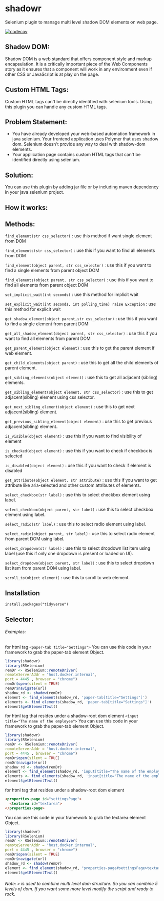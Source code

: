 # shadowr
Selenium plugin to manage multi level shadow DOM elements on web page.

[![codecov](https://codecov.io/gh/ricilandolt/shadowr/branch/master/graph/badge.svg?token=P1PH8KWZUV)](https://codecov.io/gh/ricilandolt/shadowr)

## Shadow DOM:
Shadow DOM is a web standard that offers component style and markup encapsulation. It is a critically important piece of the Web Components story as it ensures that a component will work in any environment even if other CSS or JavaScript is at play on the page.

## Custom HTML Tags:
Custom HTML tags can't be directly identified with selenium tools. Using this plugin you can handle any custom HTML tags.

## Problem Statement:
- You have already developed your web-based automation framework in java selenium. Your frontend application uses Polymer that uses shadow dom. Selenium doesn't provide any way to deal with shadow-dom elements.
- Your application page contains custom HTML tags that can't be identified directly using selenium.

## Solution:
You can use this plugin by adding jar file or by including maven dependency in your java selenium project.

## How it works:

## Methods:
  `find_element(str css_selector)` : use this method if want single element from DOM

  `find_elements(str css_selector)` : use this if you want to find all elements from DOM
  
  `find_element(object parent, str css_selector)` : use this if you want to find a single elements from parent object DOM
  
  `find_elements(object parent, str css_selector)` : use this if you want to find all elements from parent object DOM
  
  `set_implicit_wait(int seconds)` : use this method for implicit wait
    
  `set_explicit_wait(int seconds, int polling_time) raise Exception` : use this method for explicit wait
  
  `get_shadow_element(object parent,str css_selector)` : use this if you want to find a single element from parent DOM
  
  `get_all_shadow_element(object parent, str css_selector)` : use this if you want to find all elements from parent DOM
  
  `get_parent_element(object element)` : use this to get the parent element if web element.
  
  `get_child_elements(object parent)` : use this to get all the child elements of parent element.
  
  `get_sibling_elements(object element)` : use this to get all adjacent (sibling) elements.
  
  `get_sibling_element(object element, str css_selector)` : use this to get adjacent(sibling) element using css selector.
  
  `get_next_sibling_element(object element)` : use this to get next adjacent(sibling) element.
  
  `get_previous_sibling_element(object element)` : use this to get previous adjacent(sibling) element..
  
  `is_visible(object element)` : use this if you want to find visibility of element
  
  `is_checked(object element)` : use this if you want to check if checkbox is selected 
  
  `is_disabled(object element)` : use this if you want to check if element is disabled
  
  `get_attribute(object element, str attribute)` : use this if you want to get attribute like aria-selected and other custom attributes of elements.
  
  `select_checkbox(str label)` : use this to select checkbox element using label.
  
  `select_checkbox(object parent, str label)` : use this to select checkbox element using label.
  
  `select_radio(str label)` : use this to select radio element using label.
  
  `select_radio(object parent, str label)` : use this to select radio element from parent DOM using label.
  
  `select_dropdown(str label)` : use this to select dropdown list item using label (use this if only one dropdown is present or loaded on UI).
  
  `select_dropdown(object parent, str label)` : use this to select dropdown list item from parent DOM using label.
  
  `scroll_to(object element)` : use this to scroll to web element.
  
 
## Installation
  ```
  install.packages("tidyverse")
```

## Selector:
  ###### Examples: 
  for html tag ``` <paper-tab title="Settings"> ```
  You can use this code in your framework to grab the paper-tab element Object.
  ```r
library(shadowr)
library(RSelenium)
remDr <- RSelenium::remoteDriver(
  remoteServerAddr = "host.docker.internal",
  port = 4445 , browser = "chrome")
remDr$open(silent = TRUE)
remDr$navigate(url)
shadow_rd <- shadow(remDr)
element <- find_element(shadow_rd, 'paper-tab[title="Settings"]')
elements <- find_elements(shadow_rd, 'paper-tab[title="Settings"]')
element$getElementText()

  ```
  for html tag that resides under a shadow-root dom element ``` <input title="The name of the employee"> ```
  You can use this code in your framework to grab the paper-tab element Object.
  ```r
library(shadowr)
library(RSelenium)
remDr <- RSelenium::remoteDriver(
  remoteServerAddr = "host.docker.internal",
  port = 4445 , browser = "chrome")
remDr$open(silent = TRUE)
remDr$navigate(url)
shadow_rd <- shadow(remDr)
element <- find_element(shadow_rd, 'input[title="The name of the employee"]')
elements <- find_elements(shadow_rd, 'input[title="The name of the employee"]')
element$getElementText()

  ```
  for html tag that resides under a shadow-root dom element 
  ```html 
<properties-page id="settingsPage"> 
    <textarea id="textarea">
</properties-page>
  ```
  You can use this code in your framework to grab the textarea element Object.
  ```r
library(shadowr)
library(RSelenium)
remDr <- RSelenium::remoteDriver(
  remoteServerAddr = "host.docker.internal",
  port = 4445 , browser = "chrome")
remDr$open(silent = TRUE)
remDr$navigate(url)
shadow_rd <- shadow(remDr)
element <- find_element(shadow_rd, "properties-page#settingsPage>textarea#textarea")
element$getElementText()
  ```
  
  ###### Note: > is used to combine multi level dom structure. So you can combine 5 levels of dom. If you want some more level modify the script and ready to rock.
  

